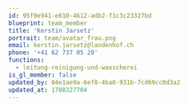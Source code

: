 ```yaml
---
id: 95f0e941-e610-4612-adb2-f1c3c23327bd
blueprint: team_member
title: 'Kerstin Jarsetz'
portrait: team/avatar_frau.png
email: kerstin.jarsetz@landenhof.ch
phone: '+41 62 737 05 28'
functions:
  - leitung-reinigung-und-waescherei
is_gl_member: false
updated_by: 04e1ae9a-6ef8-4ba0-931b-7cd69cc0d3a2
updated_at: 1708327704
---
```

